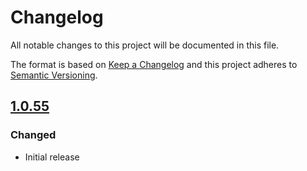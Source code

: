 # Changelog
All notable changes to this project will be documented in this file.

The format is based on [Keep a Changelog](http://keepachangelog.com/en/1.0.0/) and this project adheres to [Semantic Versioning](http://semver.org/spec/v2.0.0.html).

## [1.0.55]

### Changed
* Initial release

[1.0.55]: https://github.com/unzerdev/prestashop1.7/tree/1.0.55
